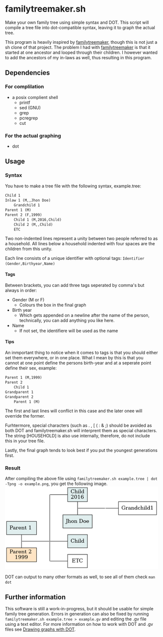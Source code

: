 # familytreemaker.sh
Make your own family tree using simple syntax and DOT.
This script will compile a tree file into dot-compatible syntax, leaving it to graph the actual tree.

This program is heavily inspired by [familytreemaker](https://github.com/adrienverge/familytreemaker), though this is not just a sh clone of that project.
The problem I had with [familytreemaker](https://github.com/adrienverge/familytreemaker) is that it started at one ancestor and looped through their children. I however wanted to add the ancestors of my in-laws as well, thus resulting in this program.

## Dependencies
### For complilation

- a posix complient shell
    + printf
    + sed (GNU)
    + grep
    + pcregrep
    + cut

### For the actual graphing
- dot

## Usage
### Syntax
You have to make a tree file with the following syntax, example.tree:
```
Child 1
Inlaw 1 (M,,Jhon Doe)
    Grandchild 1
Parent 1 (M)
Parent 2 (F,1999)
    Child 1 (M,2016,Child)
    Child 2 (M,,Child)
    ETC
```
Two non-indented lines represent a unity between two people referred to as a household.
All lines below a household indented with four spaces are the children from this unity.

Each line consists of a unique identifier with optional tags:
`Identifier (Gender,Birthyear,Name)`

#### Tags
Between brackets, you can add three tags seperated by comma's but always in order:

- Gender (M or F)
    + Colours the box in the final graph
- Birth year
    + Which gets appended on a newline after the name of the person, technically, you can add anything you like here.
- Name
    + If not set, the identifiere will be used as the name

#### Tips
An inmportant thing to notice when it comes to tags is that you should either set them everywhere, or in one place.
What I mean by this is that you cannot at one point define the persons birth-year and at a seperate point define their sex, example:
```
Parent 1 (M,1999)
Parent 2
    Child 1
Grandparent 1
Grandparent 2
    Parent 1 (M)
```
The first and last lines will conflict in this case and the later onee will override the former.

Furhtermore, special characters (such as . , [ ( : & ;) should be avoided as both DOT and familytreemaker.sh will interprent them as special characters.
The string [HOUSEHOLD] is also use internally, therefore, do not include this in your tree file.

Lastly, the final graph tends to look best if you put the youngest generations first.

### Result
After compiling the above file using
`familytreemaker.sh example.tree | dot -Tpng -o example.png`, you get the following image.
![example4.png](example4.png)

DOT can output to many other formats as well, to see all of them check
`man dot`

## Further information
This software is still a  work-in-progress, but it should be usable for simple family tree generation.
Errors in generation can also be fixed by running
`familytreemaker.sh example.tree > example.gv`
and editing the .gv file using a text editor.
For more information on how to work with DOT and .gv files see [Drawing graphs with DOT](https://www.graphviz.org/pdf/dotguide.pdf).
